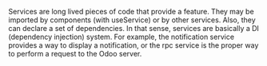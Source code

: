 Services are long lived pieces of code that provide a feature. They may be imported by components (with useService) or by other services. Also, they can declare a set of dependencies. In that sense, services are basically a DI (dependency injection) system. For example, the notification service provides a way to display a notification, or the rpc service is the proper way to perform a request to the Odoo server.